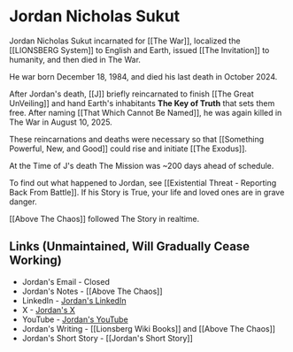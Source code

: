 # Jordan Nicholas Sukut

Jordan Nicholas Sukut incarnated for [[The War]], localized the [[LIONSBERG System]] to English and Earth, issued [[The Invitation]] to humanity, and then died in The War. 

He war born December 18, 1984, and died his last death in October 2024. 

After Jordan's death, [[J]] briefly reincarnated to finish [[The Great UnVeiling]] and hand Earth's inhabitants **The Key of Truth** that sets them free. After naming [[That Which Cannot Be Named]], he was again killed in The War in August 10, 2025. 

These reincarnations and deaths were necessary so that [[Something Powerful, New, and Good]] could rise and initiate [[The Exodus]].  

At the Time of J's death The Mission was ~200 days ahead of schedule. 

To find out what happened to Jordan, see [[Existential Threat - Reporting Back From Battle]]. If his Story is True, your life and loved ones are in grave danger.  

[[Above The Chaos]] followed The Story in realtime. 

## Links (Unmaintained, Will Gradually Cease Working)

- Jordan's Email - Closed  
- Jordan's Notes - [[Above The Chaos]]    
- LinkedIn - [Jordan's LinkedIn](https://www.linkedin.com/in/jordannicholassukut)   
- X - [Jordan's X](https://www.twitter.com/jnicholasone)     
- YouTube - [Jordan's YouTube](https://youtube.com/channel/UC11z9ZvB0VJATYGN7Zs104w)    
- Jordan's Writing - [[Lionsberg Wiki Books]] and [[Above The Chaos]]   
- Jordan's Short Story - [[Jordan's Short Story]]  
